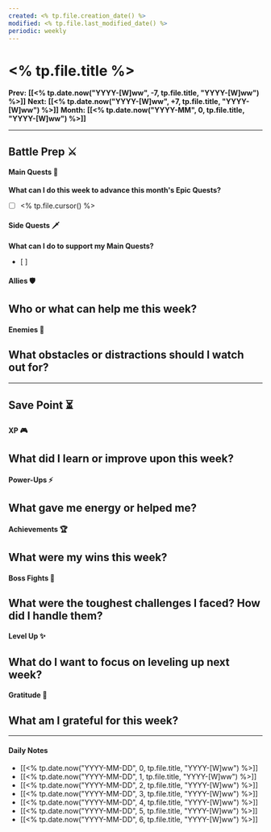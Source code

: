 ```yaml
---
created: <% tp.file.creation_date() %>
modified: <% tp.file.last_modified_date() %>
periodic: weekly
---
```

# <% tp.file.title %>

**Prev:** **[[<% tp.date.now("YYYY-[W]ww", -7, tp.file.title, "YYYY-[W]ww") %>]]**
**Next:** **[[<% tp.date.now("YYYY-[W]ww", +7, tp.file.title, "YYYY-[W]ww") %>]]**
**Month:** **[[<% tp.date.now("YYYY-MM", 0, tp.file.title, "YYYY-[W]ww") %>]]**

___
## Battle Prep ⚔️
#### Main Quests 🏹
**What can I do this week to advance this month's Epic Quests?**
- [ ] <% tp.file.cursor() %>
#### Side Quests 🗡️
**What can I do to support my Main Quests?**
- [ ] 
#### Allies 🛡️
 **Who or what can help me this week?**  
- 
#### Enemies 👹
**What obstacles or distractions should I watch out for?**  
- 

---
## Save Point ⏳ 
#### XP 🎮
**What did I learn or improve upon this week?**  
- 
#### Power-Ups ⚡
**What gave me energy or helped me?**  
- 
#### Achievements 🏆
**What were my wins this week?**  
- 
#### Boss Fights 🐉
**What were the toughest challenges I faced? How did I handle them?**  
- 
#### Level Up ✨
**What do I want to focus on leveling up next week?**
- 
#### Gratitude 💖
**What am I grateful for this week?**  
- 

___
#### Daily Notes
- [[<% tp.date.now("YYYY-MM-DD", 0, tp.file.title, "YYYY-[W]ww") %>]]
- [[<% tp.date.now("YYYY-MM-DD", 1, tp.file.title, "YYYY-[W]ww") %>]]
- [[<% tp.date.now("YYYY-MM-DD", 2, tp.file.title, "YYYY-[W]ww") %>]]
- [[<% tp.date.now("YYYY-MM-DD", 3, tp.file.title, "YYYY-[W]ww") %>]]
- [[<% tp.date.now("YYYY-MM-DD", 4, tp.file.title, "YYYY-[W]ww") %>]]
- [[<% tp.date.now("YYYY-MM-DD", 5, tp.file.title, "YYYY-[W]ww") %>]]
- [[<% tp.date.now("YYYY-MM-DD", 6, tp.file.title, "YYYY-[W]ww") %>]]